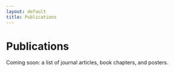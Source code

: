 ```yaml
---
layout: default
title: Publications
---
```


# Publications

Coming soon: a list of journal articles, book chapters, and posters.
